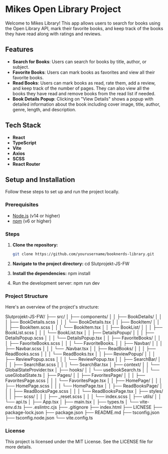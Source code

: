 # Mikes Open Library Project

Welcome to Mikes Library! This app allows users to search for books using the Open Library API, mark their favorite books, and keep track of the books they have read along with ratings and reviews.

## Features

- **Search for Books**: Users can search for books by title, author, or subject.
- **Favorite Books**: Users can mark books as favorites and view all their favorite books.
- **Read Books**: Users can mark books as read, rate them, add a review, and keep track of the number of pages. They can also view all the books they have read and remove books from the read list if needed.
- **Book Details Popup**: Clicking on "View Details" shows a popup with detailed information about the book including cover image, title, author, genre, length, and description.

## Tech Stack

- **React**
- **TypeScript**
- **Vite**
- **Axios**
- **SCSS**
- **React Router**

## Setup and Installation

Follow these steps to set up and run the project locally.

### Prerequisites

- [Node.js](https://nodejs.org/) (v14 or higher)
- [npm](https://www.npmjs.com/) (v6 or higher)

### Steps

1. **Clone the repository:**
   ```bash
   git clone https://github.com/yourusername/booknerds-library.git
   
2. **Navigate to the project directory:**
    cd Slutprojekt-JS-FW

3. **Install the dependencies:**
    npm install

4. Run the development server:
    npm run dev

### Project Structure
Here's an overview of the project's structure:

Slutprojekt-JS-FW/
├── src/
│   ├── components/
│   │   ├── BookDetails/
│   │   │   ├── BookDetails.scss
│   │   │   └── BookDetails.tsx
│   │   ├── BookItem/
│   │   │   ├── BookItem.scss
│   │   │   └── BookItem.tsx
│   │   ├── BookList/
│   │   │   ├── BookList.scss
│   │   │   └── BookList.tsx
│   │   ├── DetailsPopup/
│   │   │   ├── DetailsPopup.scss
│   │   │   └── DetailsPopup.tsx
│   │   ├── FavoriteBooks/
│   │   │   ├── FavoriteBooks.scss
│   │   │   └── FavoriteBooks.
│   │   ├── Navbar/
│   │   │   ├── Navbar.scss
│   │   │   └── .Navbar.tsx
│   │   ├── ReadBooks/
│   │   │   ├── ReadBooks.scss
│   │   │   └── ReadBooks.tsx
│   │   ├── ReviewPopup/
│   │   │   ├── ReviewPopup.scss
│   │   │   └── ReviewPopup.tsx
│   │   ├── SearchBar/
│   │   │   ├── SearchBar.scss
│   │   │   └── SearchBar.tsx
│   ├── context/
│   │   └── GlobalStateProvider.tsx
│   ├── hooks/
│   │   └── useBookSearch.ts
│   │   └── useGlobalState.ts
│   ├── Pages/
│   │   ├── FavoritesPage/
│   │   │   ├── FavoritesPage.scss
│   │   │   └── FavoritesPage.tsx
│   │   ├── HomePage/
│   │   │   ├── HomePage.scss
│   │   │    └── HomePage.tsx
│   │   ├── ReadBooksPage/
│   │   │    ├── ReadBooksPage.scss
│   │   │    └── ReadBooksPage.tsx
│   ├── styles/
│   │   ├── scss/
│   │   │   ├── _reset.scss
│   │   │   └── index.scss
│   ├── utils/
│   │   └── api.ts
│   ├── App.tsx
│   ├── main.tsx
│   ├── types.ts
│   └──  vite-env.d.ts
├── .eslintrc.cjs
├── .gitignore
├── index.html
├── LICNESE
├── package-lock.json
├── package.json
├── README.md
├── tsconfig.json
├── tsconfig.node.json
└── vite.config.ts

### License
This project is licensed under the MIT License. See the LICENSE file for more details.
